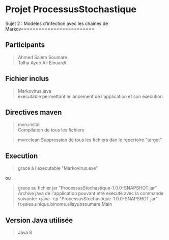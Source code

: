 # Projet ProcessusStochastique

Sujet 2 : Modéles d'infection avec les chaines de Markov=========================

Participants
------------

> Ahmed Salem Soumare   
> Talha Ayub
> Ali Elouardi   

Fichier inclus
--------------

> Markovirus.java    
>    executable permettant le lancement de l'application et son execution.    


Directives maven
----------------------

> mvn:install  
    Compilation de tous les fichiers   

> mvn:clean
    Suppression de tous les fichiers dan le repertoire "target"        
    
Execution
---------

> grace à l'executable "Markovirus.exe"      

ou

> grace au fichier jar "ProcessusStochastique-1.0.0-SNAPSHOT.jar"    
>    Archive java de l'application pouvant etre executé avec la commande suivante:
         >java -cp "ProcessusStochastique-1.0.0-SNAPSHOT.jar"  fr.esiea.unique.binome.aliayubsoumare.Main        

Version Java utilisée
---------------------

> Java 8    
